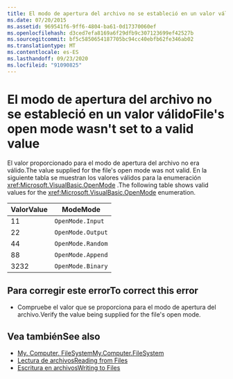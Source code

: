 ```yaml
---
title: El modo de apertura del archivo no se estableció en un valor válido
ms.date: 07/20/2015
ms.assetid: 969541f6-9ff6-4804-ba61-0d17370060ef
ms.openlocfilehash: d3ced7efa8169a6f29dfb9c307123699ef42527b
ms.sourcegitcommit: bf5c5850654187705bc94cc40ebfb62fe346ab02
ms.translationtype: MT
ms.contentlocale: es-ES
ms.lasthandoff: 09/23/2020
ms.locfileid: "91090825"
---
```

# <a name="files-open-mode-wasnt-set-to-a-valid-value"></a><span data-ttu-id="7a078-102">El modo de apertura del archivo no se estableció en un valor válido</span><span class="sxs-lookup"><span data-stu-id="7a078-102">File's open mode wasn't set to a valid value</span></span>

<span data-ttu-id="7a078-103">El valor proporcionado para el modo de apertura del archivo no era válido.</span><span class="sxs-lookup"><span data-stu-id="7a078-103">The value supplied for the file's open mode was not valid.</span></span> <span data-ttu-id="7a078-104">En la siguiente tabla se muestran los valores válidos para la enumeración <xref:Microsoft.VisualBasic.OpenMode> .</span><span class="sxs-lookup"><span data-stu-id="7a078-104">The following table shows valid values for the <xref:Microsoft.VisualBasic.OpenMode> enumeration.</span></span>  
  
|<span data-ttu-id="7a078-105">Valor</span><span class="sxs-lookup"><span data-stu-id="7a078-105">Value</span></span>|<span data-ttu-id="7a078-106">Mode</span><span class="sxs-lookup"><span data-stu-id="7a078-106">Mode</span></span>|  
|-----------|----------|  
|<span data-ttu-id="7a078-107">1</span><span class="sxs-lookup"><span data-stu-id="7a078-107">1</span></span>|`OpenMode.Input`|  
|<span data-ttu-id="7a078-108">2</span><span class="sxs-lookup"><span data-stu-id="7a078-108">2</span></span>|`OpenMode.Output`|  
|<span data-ttu-id="7a078-109">4</span><span class="sxs-lookup"><span data-stu-id="7a078-109">4</span></span>|`OpenMode.Random`|  
|<span data-ttu-id="7a078-110">8</span><span class="sxs-lookup"><span data-stu-id="7a078-110">8</span></span>|`OpenMode.Append`|  
|<span data-ttu-id="7a078-111">32</span><span class="sxs-lookup"><span data-stu-id="7a078-111">32</span></span>|`OpenMode.Binary`|  
  
## <a name="to-correct-this-error"></a><span data-ttu-id="7a078-112">Para corregir este error</span><span class="sxs-lookup"><span data-stu-id="7a078-112">To correct this error</span></span>  
  
- <span data-ttu-id="7a078-113">Compruebe el valor que se proporciona para el modo de apertura del archivo.</span><span class="sxs-lookup"><span data-stu-id="7a078-113">Verify the value being supplied for the file's open mode.</span></span>  
  
## <a name="see-also"></a><span data-ttu-id="7a078-114">Vea también</span><span class="sxs-lookup"><span data-stu-id="7a078-114">See also</span></span>

- [<span data-ttu-id="7a078-115">My. Computer. FileSystem</span><span class="sxs-lookup"><span data-stu-id="7a078-115">My.Computer.FileSystem</span></span>](xref:Microsoft.VisualBasic.FileIO.FileSystem)
- [<span data-ttu-id="7a078-116">Lectura de archivos</span><span class="sxs-lookup"><span data-stu-id="7a078-116">Reading from Files</span></span>](../developing-apps/programming/drives-directories-files/reading-from-files.md)
- [<span data-ttu-id="7a078-117">Escritura en archivos</span><span class="sxs-lookup"><span data-stu-id="7a078-117">Writing to Files</span></span>](../developing-apps/programming/drives-directories-files/writing-to-files.md)
